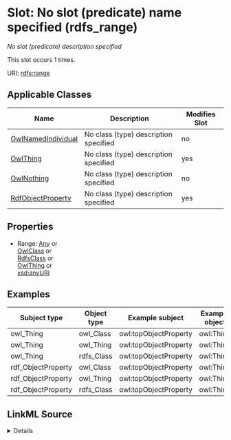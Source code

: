 

# Slot: No slot (predicate) name specified (rdfs_range)


_No slot (predicate) description specified_






This slot occurs 1 times.


URI: [rdfs:range](http://www.w3.org/2000/01/rdf-schema#range)



<!-- no inheritance hierarchy -->





## Applicable Classes

| Name | Description | Modifies Slot |
| --- | --- | --- |
| [OwlNamedIndividual](../classes/OwlNamedIndividual.md) | No class (type) description specified |  no  |
| [OwlThing](../classes/OwlThing.md) | No class (type) description specified |  yes  |
| [OwlNothing](../classes/OwlNothing.md) | No class (type) description specified |  no  |
| [RdfObjectProperty](../classes/RdfObjectProperty.md) | No class (type) description specified |  yes  |







## Properties

* Range: [Any](../classes/Any.md)&nbsp;or&nbsp;<br />[OwlClass](../classes/OwlClass.md)&nbsp;or&nbsp;<br />[RdfsClass](../classes/RdfsClass.md)&nbsp;or&nbsp;<br />[OwlThing](../classes/OwlThing.md)&nbsp;or&nbsp;<br />[xsd:anyURI](http://www.w3.org/2001/XMLSchema#anyURI)






## Examples

| Subject type | Object type | Example subject | Example object | Occurrences |
| --- | --- | --- | --- | --- |
| owl_Thing | owl_Class | owl:topObjectProperty | owl:Thing | 1 |
| owl_Thing | owl_Thing | owl:topObjectProperty | owl:Thing | 1 |
| owl_Thing | rdfs_Class | owl:topObjectProperty | owl:Thing | 1 |
| rdf_ObjectProperty | owl_Class | owl:topObjectProperty | owl:Thing | 1 |
| rdf_ObjectProperty | owl_Thing | owl:topObjectProperty | owl:Thing | 1 |
| rdf_ObjectProperty | rdfs_Class | owl:topObjectProperty | owl:Thing | 1 |




## LinkML Source

<details>

```yaml
name: rdfs_range
annotations:
  count:
    tag: count
    value: 1
description: No slot (predicate) description specified
title: No slot (predicate) name specified
examples:
- object:
    example_object: owl:Thing
    example_object_type: owl_Class
    example_predicate: rdfs:range
    example_subject: owl:topObjectProperty
    example_subject_type: owl_Thing
- object:
    example_object: owl:Thing
    example_object_type: owl_Thing
    example_predicate: rdfs:range
    example_subject: owl:topObjectProperty
    example_subject_type: owl_Thing
- object:
    example_object: owl:Thing
    example_object_type: rdfs_Class
    example_predicate: rdfs:range
    example_subject: owl:topObjectProperty
    example_subject_type: owl_Thing
- object:
    example_object: owl:Thing
    example_object_type: owl_Class
    example_predicate: rdfs:range
    example_subject: owl:topObjectProperty
    example_subject_type: rdf_ObjectProperty
- object:
    example_object: owl:Thing
    example_object_type: owl_Thing
    example_predicate: rdfs:range
    example_subject: owl:topObjectProperty
    example_subject_type: rdf_ObjectProperty
- object:
    example_object: owl:Thing
    example_object_type: rdfs_Class
    example_predicate: rdfs:range
    example_subject: owl:topObjectProperty
    example_subject_type: rdf_ObjectProperty
from_schema: hydrology-kg
rank: 1000
slot_uri: rdfs:range
alias: rdfs_range
domain_of:
- owl_Thing
- rdf_ObjectProperty
range: Any
any_of:
- range: owl_Class
- range: rdfs_Class
- range: owl_Thing
- range: uri

```
</details>